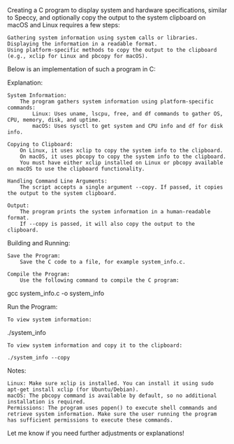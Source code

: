 Creating a C program to display system and hardware specifications, similar to Speccy, and optionally copy the output to the system clipboard on macOS and Linux requires a few steps:

    Gathering system information using system calls or libraries.
    Displaying the information in a readable format.
    Using platform-specific methods to copy the output to the clipboard (e.g., xclip for Linux and pbcopy for macOS).

Below is an implementation of such a program in C:

Explanation:

    System Information:
        The program gathers system information using platform-specific commands:
            Linux: Uses uname, lscpu, free, and df commands to gather OS, CPU, memory, disk, and uptime.
            macOS: Uses sysctl to get system and CPU info and df for disk info.

    Copying to Clipboard:
        On Linux, it uses xclip to copy the system info to the clipboard.
        On macOS, it uses pbcopy to copy the system info to the clipboard.
        You must have either xclip installed on Linux or pbcopy available on macOS to use the clipboard functionality.

    Handling Command Line Arguments:
        The script accepts a single argument --copy. If passed, it copies the output to the system clipboard.

    Output:
        The program prints the system information in a human-readable format.
        If --copy is passed, it will also copy the output to the clipboard.

Building and Running:

    Save the Program:
        Save the C code to a file, for example system_info.c.

    Compile the Program:
        Use the following command to compile the C program:

gcc system_info.c -o system_info

Run the Program:

    To view system information:

./system_info

    To view system information and copy it to the clipboard:

    ./system_info --copy

Notes:

    Linux: Make sure xclip is installed. You can install it using sudo apt-get install xclip (for Ubuntu/Debian).
    macOS: The pbcopy command is available by default, so no additional installation is required.
    Permissions: The program uses popen() to execute shell commands and retrieve system information. Make sure the user running the program has sufficient permissions to execute these commands.

Let me know if you need further adjustments or explanations!